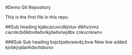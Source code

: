#Demo Git Repository

This is the first file in this repo.

##Sub heading
kjabcacuvcdkjvluv dlkhvzvnz
cacnkcbdlkbvdwbvlkjdwbvlwjdbv
cnkvcnkwnv

###Sub Sub heading
bsjcbjwbvwevbj.bvw
New line added
kjvbkjvjdavhdsvhdsvsv
